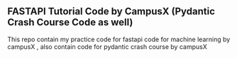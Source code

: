 ## FASTAPI Tutorial Code by CampusX (Pydantic Crash Course Code as well)

This repo contain my practice code for fastapi code for machine learning by campusX , also contain code for pydantic crash course by campusX